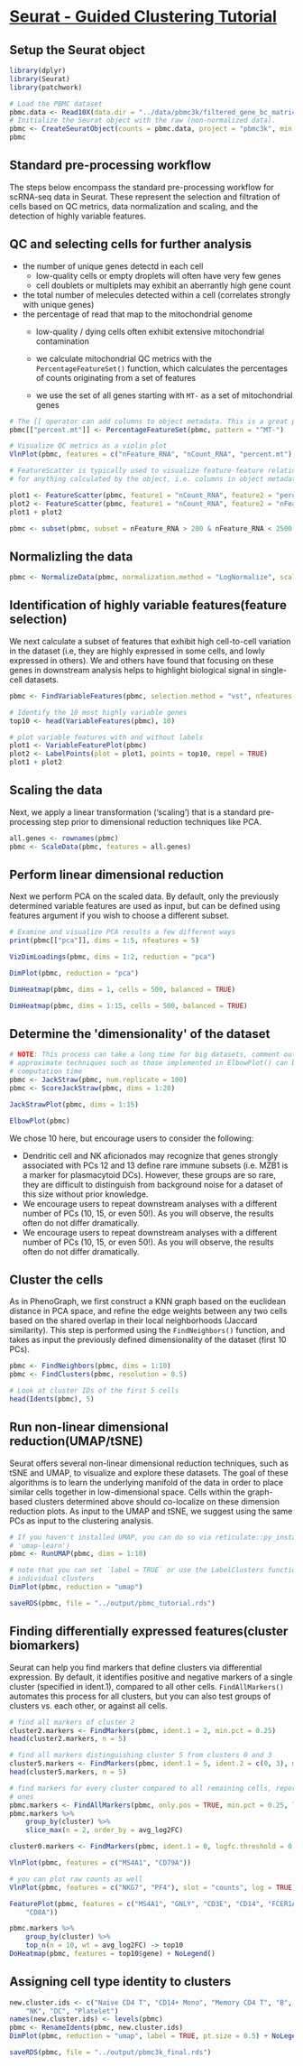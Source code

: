 # [Seurat - Guided Clustering Tutorial](https://satijalab.org/seurat/articles/pbmc3k_tutorial.html)

## Setup the Seurat object

```R
library(dplyr)
library(Seurat)
library(patchwork)

# Load the PBMC dataset
pbmc.data <- Read10X(data.dir = "../data/pbmc3k/filtered_gene_bc_matrices/hg19/")
# Initialize the Seurat object with the raw (non-normalized data).
pbmc <- CreateSeuratObject(counts = pbmc.data, project = "pbmc3k", min.cells = 3, min.features = 200)
pbmc
```

## Standard pre-processing workflow

The steps below encompass the standard pre-processing workflow for scRNA-seq data in Seurat. These represent the selection and filtration of cells based on QC metrics, data normalization and scaling, and the detection of highly variable features.

## QC and selecting cells for further analysis

* the number of unique genes detectd in each cell
    - low-quality cells or empty droplets will often have very few genes
    - cell doublets or multiplets may exhibit an aberrantly high gene count
* the total number of melecules detected within a cell (correlates strongly with unique genes)
* the percentage of read that map to the mitochondrial genome
    - low-quality / dying cells often exhibit extensive mitochondrial contamination
    - we calculate mitochondrial QC metrics with the `PercentageFeatureSet()` function, 
      which calculates the percentages of counts originating from a set of features

    - we use the set of all genes starting with `MT-` as a set of mitochondrial genes

```R
# The [[ operator can add columns to object metadata. This is a great place to stash QC stats
pbmc[["percent.mt"]] <- PercentageFeatureSet(pbmc, pattern = "^MT-")

# Visualize QC metrics as a violin plot
VlnPlot(pbmc, features = c("nFeature_RNA", "nCount_RNA", "percent.mt"), ncol = 3)

# FeatureScatter is typically used to visualize feature-feature relationships, but can be used
# for anything calculated by the object, i.e. columns in object metadata, PC scores etc.

plot1 <- FeatureScatter(pbmc, feature1 = "nCount_RNA", feature2 = "percent.mt")
plot2 <- FeatureScatter(pbmc, feature1 = "nCount_RNA", feature2 = "nFeature_RNA")
plot1 + plot2

pbmc <- subset(pbmc, subset = nFeature_RNA > 200 & nFeature_RNA < 2500 & percent.mt < 5)
```

## Normalizling the data

```R
pbmc <- NormalizeData(pbmc, normalization.method = "LogNormalize", scale.factor = 10000)
```

## Identification of highly variable features(feature selection)

We next calculate a subset of features that exhibit high cell-to-cell variation in the dataset (i.e, they are highly expressed in some cells, and lowly expressed in others). We and others have found that focusing on these genes in downstream analysis helps to highlight biological signal in single-cell datasets.

```R
pbmc <- FindVariableFeatures(pbmc, selection.method = "vst", nfeatures = 2000)

# Identify the 10 most highly variable genes
top10 <- head(VariableFeatures(pbmc), 10)

# plot variable features with and without labels
plot1 <- VariableFeaturePlot(pbmc)
plot2 <- LabelPoints(plot = plot1, points = top10, repel = TRUE)
plot1 + plot2
```

## Scaling the data

Next, we apply a linear transformation (‘scaling’) that is a standard pre-processing step prior to dimensional reduction techniques like PCA.

```R
all.genes <- rownames(pbmc)
pbmc <- ScaleData(pbmc, features = all.genes)
```

## Perform linear dimensional reduction

Next we perform PCA on the scaled data. By default, only the previously determined variable features are used as input, but can be defined using features argument if you wish to choose a different subset.

```R
# Examine and visualize PCA results a few different ways
print(pbmc[["pca"]], dims = 1:5, nfeatures = 5)

VizDimLoadings(pbmc, dims = 1:2, reduction = "pca")

DimPlot(pbmc, reduction = "pca")

DimHeatmap(pbmc, dims = 1, cells = 500, balanced = TRUE)

DimHeatmap(pbmc, dims = 1:15, cells = 500, balanced = TRUE)
```

## Determine the 'dimensionality' of the dataset

```R
# NOTE: This process can take a long time for big datasets, comment out for expediency. More
# approximate techniques such as those implemented in ElbowPlot() can be used to reduce
# computation time
pbmc <- JackStraw(pbmc, num.replicate = 100)
pbmc <- ScoreJackStraw(pbmc, dims = 1:20)

JackStrawPlot(pbmc, dims = 1:15)

ElbowPlot(pbmc)
```

We chose 10 here, but encourage users to consider the following:
* Dendritic cell and NK aficionados may recognize that genes strongly associated with PCs 12 and 13 define rare immune subsets (i.e. MZB1 is a marker for plasmacytoid DCs). However, these groups are so rare, they are difficult to distinguish from background noise for a dataset of this size without prior knowledge.
* We encourage users to repeat downstream analyses with a different number of PCs (10, 15, or even 50!). As you will observe, the results often do not differ dramatically.
* We encourage users to repeat downstream analyses with a different number of PCs (10, 15, or even 50!). As you will observe, the results often do not differ dramatically.

## Cluster the cells

As in PhenoGraph, we first construct a KNN graph based on the euclidean distance in PCA space, and refine the edge weights between any two cells based on the shared overlap in their local neighborhoods (Jaccard similarity). This step is performed using the `FindNeighbors()` function, and takes as input the previously defined dimensionality of the dataset (first 10 PCs).

```r
pbmc <- FindNeighbors(pbmc, dims = 1:10)
pbmc <- FindClusters(pbmc, resolution = 0.5)

# Look at cluster IDs of the first 5 cells
head(Idents(pbmc), 5)
```

## Run non-linear dimensional reduction(UMAP/tSNE)

Seurat offers several non-linear dimensional reduction techniques, such as tSNE and UMAP, to visualize and explore these datasets. The goal of these algorithms is to learn the underlying manifold of the data in order to place similar cells together in low-dimensional space. Cells within the graph-based clusters determined above should co-localize on these dimension reduction plots. As input to the UMAP and tSNE, we suggest using the same PCs as input to the clustering analysis.

```r
# If you haven't installed UMAP, you can do so via reticulate::py_install(packages =
# 'umap-learn')
pbmc <- RunUMAP(pbmc, dims = 1:10)

# note that you can set `label = TRUE` or use the LabelClusters function to help label
# individual clusters
DimPlot(pbmc, reduction = "umap")

saveRDS(pbmc, file = "../output/pbmc_tutorial.rds")
```

## Finding differentially expressed features(cluster biomarkers)

Seurat can help you find markers that define clusters via differential expression. By default, it identifies positive and negative markers of a single cluster (specified in ident.1), compared to all other cells. `FindAllMarkers()` automates this process for all clusters, but you can also test groups of clusters vs. each other, or against all cells.

```r
# find all markers of cluster 2
cluster2.markers <- FindMarkers(pbmc, ident.1 = 2, min.pct = 0.25)
head(cluster2.markers, n = 5)

# find all markers distinguishing cluster 5 from clusters 0 and 3
cluster5.markers <- FindMarkers(pbmc, ident.1 = 5, ident.2 = c(0, 3), min.pct = 0.25)
head(cluster5.markers, n = 5)

# find markers for every cluster compared to all remaining cells, report only the positive
# ones
pbmc.markers <- FindAllMarkers(pbmc, only.pos = TRUE, min.pct = 0.25, logfc.threshold = 0.25)
pbmc.markers %>%
    group_by(cluster) %>%
    slice_max(n = 2, order_by = avg_log2FC)

cluster0.markers <- FindMarkers(pbmc, ident.1 = 0, logfc.threshold = 0.25, test.use = "roc", only.pos = TRUE)

VlnPlot(pbmc, features = c("MS4A1", "CD79A"))

# you can plot raw counts as well
VlnPlot(pbmc, features = c("NKG7", "PF4"), slot = "counts", log = TRUE)

FeaturePlot(pbmc, features = c("MS4A1", "GNLY", "CD3E", "CD14", "FCER1A", "FCGR3A", "LYZ", "PPBP",
    "CD8A"))

pbmc.markers %>%
    group_by(cluster) %>%
    top_n(n = 10, wt = avg_log2FC) -> top10
DoHeatmap(pbmc, features = top10$gene) + NoLegend()
```

## Assigning cell type identity to clusters

```r
new.cluster.ids <- c("Naive CD4 T", "CD14+ Mono", "Memory CD4 T", "B", "CD8 T", "FCGR3A+ Mono",
    "NK", "DC", "Platelet")
names(new.cluster.ids) <- levels(pbmc)
pbmc <- RenameIdents(pbmc, new.cluster.ids)
DimPlot(pbmc, reduction = "umap", label = TRUE, pt.size = 0.5) + NoLegend()

saveRDS(pbmc, file = "../output/pbmc3k_final.rds")
```

